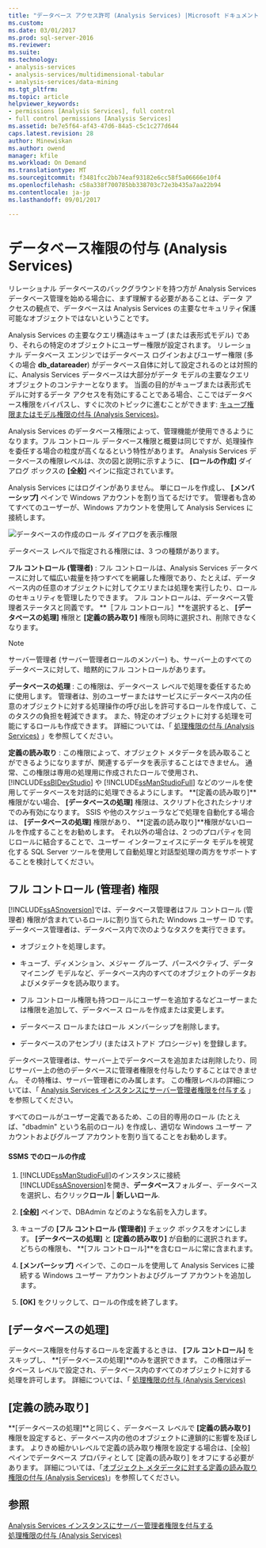 ```yaml
---
title: "データベース アクセス許可 (Analysis Services) |Microsoft ドキュメント"
ms.custom: 
ms.date: 03/01/2017
ms.prod: sql-server-2016
ms.reviewer: 
ms.suite: 
ms.technology:
- analysis-services
- analysis-services/multidimensional-tabular
- analysis-services/data-mining
ms.tgt_pltfrm: 
ms.topic: article
helpviewer_keywords:
- permissions [Analysis Services], full control
- full control permissions [Analysis Services]
ms.assetid: be7e5f64-af43-47d6-84a5-c5c1c277d644
caps.latest.revision: 28
author: Minewiskan
ms.author: owend
manager: kfile
ms.workload: On Demand
ms.translationtype: MT
ms.sourcegitcommit: f3481fcc2bb74eaf93182e6cc58f5a06666e10f4
ms.openlocfilehash: c58a338f700785bb338703c72e3b435a7aa22b94
ms.contentlocale: ja-jp
ms.lasthandoff: 09/01/2017

---
```

# <a name="grant-database-permissions-analysis-services"></a>データベース権限の付与 (Analysis Services)
  リレーショナル データベースのバックグラウンドを持つ方が Analysis Services データベース管理を始める場合に、まず理解する必要があることは、データ アクセスの観点で、データベースは Analysis Services の主要なセキュリティ保護可能なオブジェクトではないということです。  
  
 Analysis Services の主要なクエリ構造はキューブ (または表形式モデル) であり、それらの特定のオブジェクトにユーザー権限が設定されます。 リレーショナル データベース エンジンではデータベース ログインおよびユーザー権限 (多くの場合 **db_datareader**) がデータベース自体に対して設定されるのとは対照的に、Analysis Services データベースは大部分がデータ モデルの主要なクエリ オブジェクトのコンテナーとなります。 当面の目的がキューブまたは表形式モデルに対するデータ アクセスを有効にすることである場合、ここではデータベース権限をバイパスし、すぐに次のトピックに進むことができます: [キューブ権限またはモデル権限の付与 &#40;Analysis Services&#41;](../../analysis-services/multidimensional-models/grant-cube-or-model-permissions-analysis-services.md)。  
  
 Analysis Services のデータベース権限によって、管理機能が使用できるようになります。フル コントロール データベース権限と概要は同じですが、処理操作を委任する場合の粒度が高くなるという特性があります。 Analysis Services データベースの権限レベルは、次の図と説明に示すように、 **[ロールの作成]** ダイアログ ボックスの **[全般]** ペインに指定されています。  
  
 Analysis Services にはログインがありません。 単にロールを作成し、 **[メンバーシップ]** ペインで Windows アカウントを割り当てるだけです。 管理者も含めてすべてのユーザーが、Windows アカウントを使用して Analysis Services に接続します。  
  
 ![データベースの作成のロール ダイアログを表示権限](../../analysis-services/multidimensional-models/media/ssas-permsdbrole.png "ロール ダイアログを示すデータベースのアクセス許可の作成")  
  
 データベース レベルで指定される権限には、3 つの種類があります。  
  
 **フル コントロール (管理者)** : フル コントロールは、Analysis Services データベースに対して幅広い裁量を持つすべてを網羅した権限であり、たとえば、データベース内の任意のオブジェクトに対してクエリまたは処理を実行したり、ロールのセキュリティを管理したりできます。 フル コントロールは、データベース管理者ステータスと同義です。 **［フル コントロール］**を選択すると、 **[データベースの処理]** 権限と **[定義の読み取り]** 権限も同時に選択され、削除できなくなります。  
  
> [!NOTE]  
>  サーバー管理者 (サーバー管理者ロールのメンバー) も、サーバー上のすべてのデータベースに対して、暗黙的にフル コントロールがあります。  
  
 **データベースの処理** : この権限は、データベース レベルで処理を委任するために使用します。 管理者は、別のユーザーまたはサービスにデータベース内の任意のオブジェクトに対する処理操作の呼び出しを許可するロールを作成して、このタスクの負担を軽減できます。 また、特定のオブジェクトに対する処理を可能にするロールも作成できます。 詳細については、「 [処理権限の付与 &#40;Analysis Services&#41;](../../analysis-services/multidimensional-models/grant-process-permissions-analysis-services.md) 」を参照してください。  
  
 **定義の読み取り** : この権限によって、オブジェクト メタデータを読み取ることができるようになりますが、関連するデータを表示することはできません。 通常、この権限は専用の処理用に作成されたロールで使用され、 [!INCLUDE[ssBIDevStudio](../../includes/ssbidevstudio-md.md)] や [!INCLUDE[ssManStudioFull](../../includes/ssmanstudiofull-md.md)] などのツールを使用してデータベースを対話的に処理できるようにします。 **[定義の読み取り]**権限がない場合、 **[データベースの処理]** 権限は、スクリプト化されたシナリオでのみ有効になります。 SSIS や他のスケジューラなどで処理を自動化する場合は、 **[データベースの処理]** 権限があり、 **[定義の読み取り]**権限がないロールを作成することをお勧めします。 それ以外の場合は、2 つのプロパティを同じロールに結合することで、ユーザー インターフェイスにデータ モデルを視覚化する SQL Server ツールを使用して自動処理と対話型処理の両方をサポートすることを検討してください。  
  
## <a name="full-control-administrator-permissions"></a>フル コントロール (管理者) 権限  
 [!INCLUDE[ssASnoversion](../../includes/ssasnoversion-md.md)]では、データベース管理者はフル コントロール (管理者) 権限が含まれているロールに割り当てられた Windows ユーザー ID です。 データベース管理者は、データベース内で次のようなタスクを実行できます。  
  
-   オブジェクトを処理します。  
  
-   キューブ、ディメンション、メジャー グループ、パースペクティブ、データ マイニング モデルなど、データベース内のすべてのオブジェクトのデータおよびメタデータを読み取ります。  
  
-   フル コントロール権限も持つロールにユーザーを追加するなどユーザーまたは権限を追加して、データベース ロールを作成または変更します。  
  
-   データベース ロールまたはロール メンバーシップを削除します。  
  
-   データベースのアセンブリ (またはストアド プロシージャ) を登録します。  
  
 データベース管理者は、サーバー上でデータベースを追加または削除したり、同じサーバー上の他のデータベースに管理者権限を付与したりすることはできません。 その特権は、サーバー管理者にのみ属します。 この権限レベルの詳細については、「 [Analysis Services インスタンスにサーバー管理者権限を付与する](../../analysis-services/instances/grant-server-admin-rights-to-an-analysis-services-instance.md) 」を参照してください。  
  
 すべてのロールがユーザー定義であるため、この目的専用のロール (たとえば、"dbadmin" という名前のロール) を作成し、適切な Windows ユーザー アカウントおよびグループ アカウントを割り当てることをお勧めします。  
  
#### <a name="create-roles-in-ssms"></a>SSMS でのロールの作成  
  
1.  [!INCLUDE[ssManStudioFull](../../includes/ssmanstudiofull-md.md)]のインスタンスに接続[!INCLUDE[ssASnoversion](../../includes/ssasnoversion-md.md)]を開き、**データベース**フォルダー、データベースを選択し、右クリック**ロール** | **新しいロール**.  
  
2.  **[全般]** ペインで、DBAdmin などのような名前を入力します。  
  
3.  キューブの **[フル コントロール (管理者)]** チェック ボックスをオンにします。 **[データベースの処理]** と **[定義の読み取り]** が自動的に選択されます。 どちらの権限も、 **[フル コントロール]**を含むロールに常に含まれます。  
  
4.  **[メンバーシップ]** ペインで、このロールを使用して Analysis Services に接続する Windows ユーザー アカウントおよびグループ アカウントを追加します。  
  
5.  **[OK]** をクリックして、ロールの作成を終了します。  
  
## <a name="process-database"></a>[データベースの処理]  
 データベース権限を付与するロールを定義するときは、 **[フル コントロール]** をスキップし、 **[データベースの処理]**のみを選択できます。 この権限はデータベース レベルで設定され、データベース内のすべてのオブジェクトに対する処理を許可します。 詳細については、「 [処理権限の付与 &#40;Analysis Services&#41;](../../analysis-services/multidimensional-models/grant-process-permissions-analysis-services.md)  
  
## <a name="read-definition"></a>[定義の読み取り]  
 **[データベースの処理]**と同じく、データベース レベルで **[定義の読み取り]** 権限を設定すると、データベース内の他のオブジェクトに連鎖的に影響を及ぼします。 よりきめ細かいレベルで定義の読み取り権限を設定する場合は、[全般] ペインでデータベース プロパティとして [定義の読み取り] をオフにする必要があります。 詳細については、「[オブジェクト メタデータに対する定義の読み取り権限の付与 &#40;Analysis Services&#41;](../../analysis-services/multidimensional-models/grant-read-definition-permissions-on-object-metadata-analysis-services.md)」を参照してください。  
  
## <a name="see-also"></a>参照  
 [Analysis Services インスタンスにサーバー管理者権限を付与する](../../analysis-services/instances/grant-server-admin-rights-to-an-analysis-services-instance.md)   
 [処理権限の付与 &#40;Analysis Services&#41;](../../analysis-services/multidimensional-models/grant-process-permissions-analysis-services.md)  
  
  

